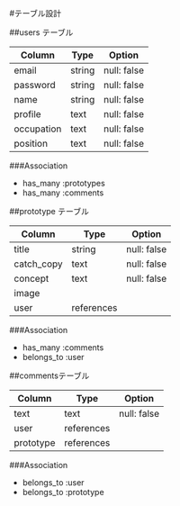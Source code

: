 #テーブル設計

##users テーブル

|   Column      |   Type    |  Option       |
|   ----------  |   ------  |  -----------  |
|   email       |   string  |  null: false  |
|   password    |   string  |  null: false  |
|   name        |   string  |  null: false  |
|   profile     |   text    |  null: false  |
|   occupation  |   text    |  null: false  |
|   position    |   text    |  null: false  |

###Association
- has_many :prototypes
- has_many :comments


##prototype テーブル

|   Column      |   Type    |  Option       |
|---------------|-----------|---------------|
|   title       |   string  |  null: false  |
|   catch_copy  |   text    |  null: false  |
|   concept     |   text    |  null: false  |
|   image       |           |               |
|   user        |references |               |

###Association
- has_many :comments
- belongs_to :user


##commentsテーブル

|   Column      |   Type    |  Option       |
|---------------|-----------|---------------|
|   text        |   text    |  null: false  |
|   user        | references|               |
|   prototype   | references|               |

###Association
- belongs_to :user
- belongs_to :prototype